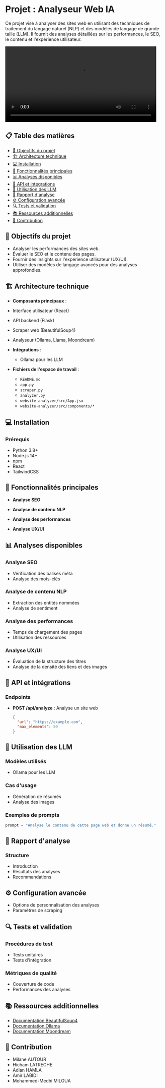 # Projet : Analyseur Web IA

Ce projet vise à analyser des sites web en utilisant des techniques de traitement du langage naturel (NLP) et des modèles de langage de grande taille (LLM). Il fournit des analyses détaillées sur les performances, le SEO, le contenu et l'expérience utilisateur.

<video width="auto" height="240" controls>
  <source src="website-analyzer/public/record_home.mp4">
  Your browser does not support the video tag.
</video>



## 📋 Table des matières

- [🎯 Objectifs du projet](#🎯-objectifs-du-projet)
- [🏗 Architecture technique](#🏗-architecture-technique)
- [💻 Installation](#💻-installation)
- [🚀 Fonctionnalités principales](#🚀-fonctionnalités-principales)
- [📊 Analyses disponibles](#📊-analyses-disponibles)
- [🔧 API et intégrations](#🔧-api-et-intégrations)
- [🤖 Utilisation des LLM](#🤖-utilisation-des-llm)
- [📝 Rapport d'analyse](#📝-rapport-danalyse)
- [⚙️ Configuration avancée](#⚙️-configuration-avancée)
- [🔍 Tests et validation](#🔍-tests-et-validation)
- [📚 Ressources additionnelles](#📚-ressources-additionnelles)
- [🤝 Contribution](#🤝-contribution)

## 🎯 Objectifs du projet

- Analyser les performances des sites web.
- Évaluer le SEO et le contenu des pages.
- Fournir des insights sur l'expérience utilisateur (UX/UI).
- Utiliser des modèles de langage avancés pour des analyses approfondies.

## 🏗 Architecture technique

- **Composants principaux** :
- Interface utilisateur (React)
- API backend (Flask)
- Scraper web (BeautifulSoup4)
- Analyseur (Ollama, Llama, Moondream)

- **Intégrations** :

  - Ollama pour les LLM

- **Fichiers de l'espace de travail** :
  - `README.md`
  - `app.py`
  - `scraper.py`
  - `analyzer.py`
  - `website-analyzer/src/App.jsx`
  - `website-analyzer/src/components/*`

## 💻 Installation

### Prérequis

- Python 3.8+
- Node.js 14+
- npm
- React
- TailwindCSS

## 🚀 Fonctionnalités principales

- **Analyse SEO**

- **Analyse de contenu NLP**
- **Analyse des performances**

- **Analyse UX/UI**

## 📊 Analyses disponibles

### Analyse SEO

- Vérification des balises méta
- Analyse des mots-clés

### Analyse de contenu NLP

- Extraction des entités nommées
- Analyse de sentiment

### Analyse des performances

- Temps de chargement des pages
- Utilisation des ressources

### Analyse UX/UI

- Évaluation de la structure des titres
- Analyse de la densité des liens et des images

## 🔧 API et intégrations

### Endpoints

- **POST /api/analyze** : Analyse un site web
  ```json
  {
    "url": "https://example.com",
    "max_elements": 50
  }
  ```

## 🤖 Utilisation des LLM

### Modèles utilisés

- Ollama pour les LLM

### Cas d'usage

- Génération de résumés
- Analyse des images

### Exemples de prompts

```python
prompt = "Analyse le contenu de cette page web et donne un résumé."
```

## 📝 Rapport d'analyse

### Structure

- Introduction
- Résultats des analyses
- Recommandations

## ⚙️ Configuration avancée

- Options de personnalisation des analyses
- Paramètres de scraping

## 🔍 Tests et validation

### Procédures de test

- Tests unitaires
- Tests d'intégration

### Métriques de qualité

- Couverture de code
- Performances des analyses

## 📚 Ressources additionnelles

- [Documentation BeautifulSoup4](https://www.crummy.com/software/BeautifulSoup/bs4/doc/)
- [Documentation Ollama](https://github.com/ollama/ollama)
- [Documentation Moondream](https://github.com/vikhyat/moondream)

## 🤝 Contribution

- Milane AUTOUR
- Hicham LATRECHE
- Adlan HAMLA
- Amir LABIDI
- Mohammed-Medhi MILOUA
